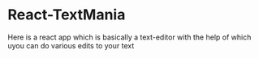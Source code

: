 # React-TextMania
Here is a react app which is basically a text-editor with the help of which uyou can do various edits to your text
